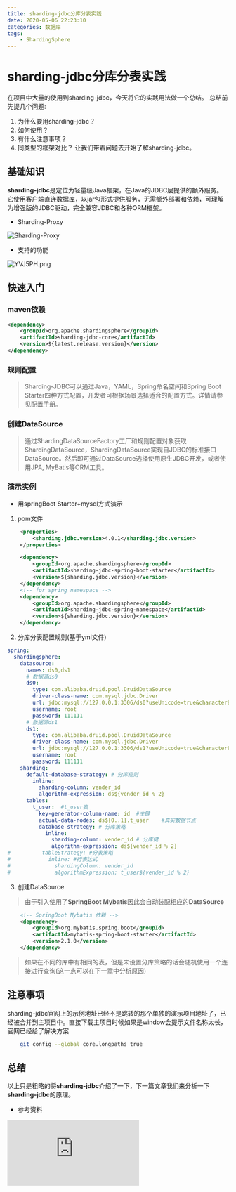 ```yaml
---
title: sharding-jdbc分库分表实践
date: 2020-05-06 22:23:10
categories: 数据库
tags:
    - ShardingSphere
---
```


# sharding-jdbc分库分表实践

在项目中大量的使用到sharding-jdbc，今天将它的实践用法做一个总结。
总结前先提几个问题:
1. 为什么要用sharding-jdbc？
2. 如何使用？
3. 有什么注意事项？
4. 同类型的框架对比？
让我们带着问题去开始了解sharding-jdbc。

## 基础知识

**sharding-jdbc**是定位为轻量级Java框架，在Java的JDBC层提供的额外服务。 它使用客户端直连数据库，以jar包形式提供服务，无需额外部署和依赖，可理解为增强版的JDBC驱动，完全兼容JDBC和各种ORM框架。

- Sharding-Proxy

![Sharding-Proxy](https://shardingsphere.apache.org/document/current/img/sharding-jdbc-brief.png)


- 支持的功能

![YVJ5PH.png](https://s1.ax1x.com/2020/05/06/YVJ5PH.png)


## 快速入门

### maven依赖

```xml
<dependency>
    <groupId>org.apache.shardingsphere</groupId>
    <artifactId>sharding-jdbc-core</artifactId>
    <version>${latest.release.version}</version>
</dependency>
```

### 规则配置

> Sharding-JDBC可以通过Java，YAML，Spring命名空间和Spring Boot Starter四种方式配置，开发者可根据场景选择适合的配置方式。详情请参见配置手册。

### 创建DataSource
> 通过ShardingDataSourceFactory工厂和规则配置对象获取ShardingDataSource，ShardingDataSource实现自JDBC的标准接口DataSource。然后即可通过DataSource选择使用原生JDBC开发，或者使用JPA, MyBatis等ORM工具。

### 演示实例
- 用springBoot Starter+mysql方式演示

1. pom文件

```xml
    <properties>
        <sharding.jdbc.version>4.0.1</sharding.jdbc.version>
    </properties>

    <dependency>
        <groupId>org.apache.shardingsphere</groupId>
        <artifactId>sharding-jdbc-spring-boot-starter</artifactId>
        <version>${sharding.jdbc.version}</version>
    </dependency>
    <!-- for spring namespace -->
    <dependency>
        <groupId>org.apache.shardingsphere</groupId>
        <artifactId>sharding-jdbc-spring-namespace</artifactId>
        <version>${sharding.jdbc.version}</version>
    </dependency>
```

2. 分库分表配置规则(基于yml文件)

```yml
spring:
  shardingsphere:
    datasource:
      names: ds0,ds1
      # 数据源ds0
      ds0:
        type: com.alibaba.druid.pool.DruidDataSource
        driver-class-name: com.mysql.jdbc.Driver
        url: jdbc:mysql://127.0.0.1:3306/ds0?useUnicode=true&characterEncoding=utf-8&serverTimezone=GMT
        username: root
        password: 111111
      # 数据源ds1
      ds1:
        type: com.alibaba.druid.pool.DruidDataSource
        driver-class-name: com.mysql.jdbc.Driver
        url: jdbc:mysql://127.0.0.1:3306/ds1?useUnicode=true&characterEncoding=utf-8&serverTimezone=GMT
        username: root
        password: 111111
    sharding:
      default-database-strategy: # 分库规则
        inline:
          sharding-column: vender_id
          algorithm-expression: ds${vender_id % 2}
      tables:
        t_user:  #t_user表
          key-generator-column-name: id  #主键
          actual-data-nodes: ds${0..1}.t_user    #真实数据节点
          database-strategy: # 分库策略
            inline:
              sharding-column: vender_id # 分库键
              algorithm-expression: ds${vender_id % 2}
#          tableStrategy: #分表策略
#            inline: #行表达式
#              shardingColumn: vender_id
#              algorithmExpression: t_user${vender_id % 2}
```
3. 创建DataSource
> 由于引入使用了**SpringBoot Mybatis**因此会自动装配相应的**DataSource**

```xml
    <!-- SpringBoot Mybatis 依赖 -->
    <dependency>
        <groupId>org.mybatis.spring.boot</groupId>
        <artifactId>mybatis-spring-boot-starter</artifactId>
        <version>2.1.0</version>
    </dependency>
```

> 如果在不同的库中有相同的表，但是未设置分库策略的话会随机使用一个连接进行查询(这一点可以在下一章中分析原因)

## 注意事项
sharding-jdbc官网上的示例地址已经不是跳转的那个单独的演示项目地址了，已经被合并到主项目中。直接下载主项目时候如果是window会提示文件名称太长，官网已经给了解决方案

```bash
    git config --global core.longpaths true
```

## 总结
以上只是粗略的将**sharding-jdbc**介绍了一下，下一篇文章我们来分析一下**sharding-jdbc**的原理。



- 参考资料

![方案虽好，成本先行：数据库Sharding+Proxy实践解析](https://dbaplus.cn/news-11-1854-1.html)